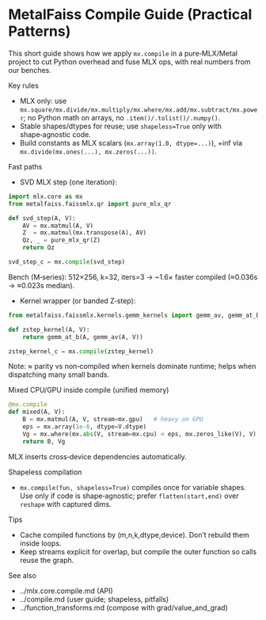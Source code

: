 # MetalFaiss Compile Guide (Practical Patterns)

This short guide shows how we apply `mx.compile` in a pure‑MLX/Metal project to cut Python overhead and fuse MLX ops, with real numbers from our benches.

Key rules
- MLX only: use `mx.square/mx.divide/mx.multiply/mx.where/mx.add/mx.subtract/mx.power`; no Python math on arrays, no `.item()/.tolist()/.numpy()`.
- Stable shapes/dtypes for reuse; use `shapeless=True` only with shape‑agnostic code.
- Build constants as MLX scalars (`mx.array(1.0, dtype=...)`), +inf via `mx.divide(mx.ones(...), mx.zeros(...))`.

Fast paths
- SVD MLX step (one iteration):
```python
import mlx.core as mx
from metalfaiss.faissmlx.qr import pure_mlx_qr

def svd_step(A, V):
    AV = mx.matmul(A, V)
    Z  = mx.matmul(mx.transpose(A), AV)
    Qz, _ = pure_mlx_qr(Z)
    return Qz

svd_step_c = mx.compile(svd_step)
```
Bench (M‑series): 512×256, k=32, iters=3 → ~1.6× faster compiled (≈0.036s → ≈0.023s median).

- Kernel wrapper (or banded Z‑step):
```python
from metalfaiss.faissmlx.kernels.gemm_kernels import gemm_av, gemm_at_b

def zstep_kernel(A, V):
    return gemm_at_b(A, gemm_av(A, V))

zstep_kernel_c = mx.compile(zstep_kernel)
```
Note: ≈ parity vs non‑compiled when kernels dominate runtime; helps when dispatching many small bands.

Mixed CPU/GPU inside compile (unified memory)
```python
@mx.compile
def mixed(A, V):
    B = mx.matmul(A, V, stream=mx.gpu)   # heavy on GPU
    eps = mx.array(1e-6, dtype=V.dtype)
    Vg = mx.where(mx.abs(V, stream=mx.cpu) < eps, mx.zeros_like(V), V)
    return B, Vg
```
MLX inserts cross‑device dependencies automatically.

Shapeless compilation
- `mx.compile(fun, shapeless=True)` compiles once for variable shapes. Use only if code is shape‑agnostic; prefer `flatten(start,end)` over `reshape` with captured dims.

Tips
- Cache compiled functions by (m,n,k,dtype,device). Don’t rebuild them inside loops.
- Keep streams explicit for overlap, but compile the outer function so calls reuse the graph.

See also
- ../mlx.core.compile.md (API)
- ../compile.md (user guide; shapeless, pitfalls)
- ../function_transforms.md (compose with grad/value_and_grad)
